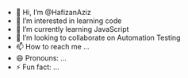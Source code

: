 - 👋 Hi, I’m @HafizanAziz
- 👀 I’m interested in learning code 
- 🌱 I’m currently learning JavaScript
- 💞️ I’m looking to collaborate on Automation Testing
- 📫 How to reach me ...
- 😄 Pronouns: ...
- ⚡ Fun fact: ...

<!---
HafizanAziz/HafizanAziz is a ✨ special ✨ repository because its `README.md` (this file) appears on your GitHub profile.
You can click the Preview link to take a look at your changes.
--->
